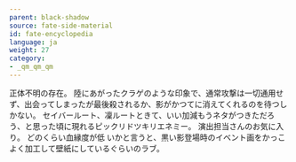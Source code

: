 ```yaml
---
parent: black-shadow
source: fate-side-material
id: fate-encyclopedia
language: ja
weight: 27
category:
- _qm_qm_qm
---
```


正体不明の存在。
陸にあがったクラゲのような印象で、通常攻撃は一切通用せず、出会ってしまったが最後殺されるか、影がかつてに消えてくれるのを待つしかない。
セイバールート、凜ルートときて、いい加減もうネタがつきただろう、と思った頃に現れるピックリドツキリエネミー。
演出担当さんのお気に入り。
どのくらい血縁度が低 いかと言うと、黒い影登場時のイベント画をかっこよく加工して壁紙にしているぐらいのラブ。
